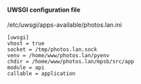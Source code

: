 #### UWSGI configuration file

/etc/uwsgi/apps-available/photos.lan.ini 

```
[uwsgi]
vhost = true
socket = /tmp/photos.lan.sock
venv = /home/www/photos.lan/pyenv
chdir = /home/www/photos.lan/mpsb/src/app
module = api
callable = application
```

